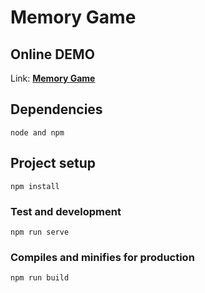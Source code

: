 # Memory Game

## Online DEMO
Link: **[Memory Game](https://vue-memory-game.netlify.com/)**

## Dependencies
```
node and npm
```

## Project setup
```
npm install
```

### Test and development
```
npm run serve
```

### Compiles and minifies for production
```
npm run build
```
